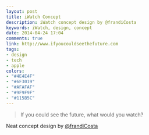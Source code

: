 ```yaml
---
layout: post
title: iWatch Concept
description: iWatch concept design by @frandiCosta
keywords: iWatch, design, concept
date: 2014-04-24 17:04
comments: true
link: http://www.ifyoucouldseethefuture.com
tags:
- design
- tech
- apple
colors:
- "#4E4E4F"
- "#6F3019"
- "#AFAFAF"
- "#9F9F9F"
- "#115B5C"
---
```


> If you could see the future, what would you watch?

Neat concept design by [@frandiCosta](http://twitter.com/frandiCosta)
